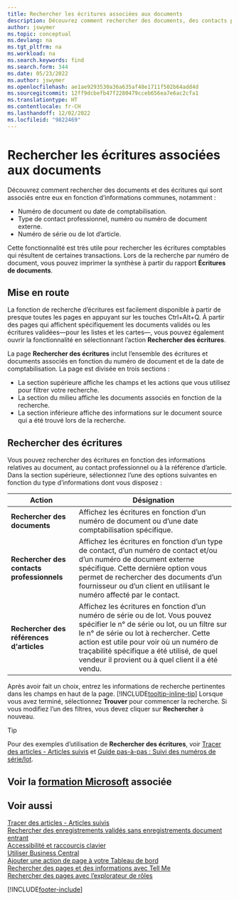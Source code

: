 ```yaml
---
title: Rechercher les écritures associées aux documents
description: Découvrez comment rechercher des documents, des contacts professionnels et des écritures d’éléments associés entre eux.
author: jswymer
ms.topic: conceptual
ms.devlang: na
ms.tgt_pltfrm: na
ms.workload: na
ms.search.keywords: find
ms.search.form: 344
ms.date: 05/23/2022
ms.author: jswymer
ms.openlocfilehash: ae1ae9293530a36a635af48e1711f502b64add4d
ms.sourcegitcommit: 12ff9dcbefb47f2280479cceb656ea7e6ac2cfa1
ms.translationtype: HT
ms.contentlocale: fr-CH
ms.lasthandoff: 12/02/2022
ms.locfileid: "9822469"
---
```

# <a name="finding-related-entries-for-documents"></a>Rechercher les écritures associées aux documents

Découvrez comment rechercher des documents et des écritures qui sont associés entre eux en fonction d’informations communes, notamment :

- Numéro de document ou date de comptabilisation.
- Type de contact professionnel, numéro ou numéro de document externe.
- Numéro de série ou de lot d’article.

Cette fonctionnalité est très utile pour rechercher les écritures comptables qui résultent de certaines transactions. Lors de la recherche par numéro de document, vous pouvez imprimer la synthèse à partir du rapport **Écritures de documents**.

## <a name="get-started"></a>Mise en route

La fonction de recherche d’écritures est facilement disponible à partir de presque toutes les pages en appuyant sur les touches Ctrl+Alt+Q. À partir des pages qui affichent spécifiquement les documents validés ou les écritures validées&mdash;pour les listes et les cartes&mdash;, vous pouvez également ouvrir la fonctionnalité en sélectionnant l’action **Rechercher des écritures**.

La page **Rechercher des écritures** inclut l’ensemble des écritures et documents associés en fonction du numéro de document et de la date de comptabilisation. La page est divisée en trois sections :

- La section supérieure affiche les champs et les actions que vous utilisez pour filtrer votre recherche.
- La section du milieu affiche les documents associés en fonction de la recherche.
- La section inférieure affiche des informations sur le document source qui a été trouvé lors de la recherche.

## <a name="search-for-entries"></a>Rechercher des écritures

Vous pouvez rechercher des écritures en fonction des informations relatives au document, au contact professionnel ou à la référence d’article. Dans la section supérieure, sélectionnez l’une des options suivantes en fonction du type d’informations dont vous disposez :

|Action|Désignation|
|------|-----------|
| **Rechercher des documents** | Affichez les écritures en fonction d’un numéro de document ou d’une date comptabilisation spécifique. |
| **Rechercher des contacts professionnels** | Affichez les écritures en fonction d’un type de contact, d’un numéro de contact et/ou d’un numéro de document externe spécifique. Cette dernière option vous permet de rechercher des documents d’un fournisseur ou d’un client en utilisant le numéro affecté par le contact. |
| **Rechercher des références dְ’articles** | Affichez les écritures en fonction d’un numéro de série ou de lot. Vous pouvez spécifier le n° de série ou lot, ou un filtre sur le n° de série ou lot à rechercher. Cette action est utile pour voir où un numéro de traçabilité spécifique a été utilisé, de quel vendeur il provient ou à quel client il a été vendu. |

Après avoir fait un choix, entrez les informations de recherche pertinentes dans les champs en haut de la page. [!INCLUDE[tooltip-inline-tip](includes/tooltip-inline-tip_md.md)] Lorsque vous avez terminé, sélectionnez **Trouver** pour commencer la recherche. Si vous modifiez l’un des filtres, vous devez cliquer sur **Rechercher** à nouveau.

> [!TIP]
> Pour des exemples d’utilisation de **Rechercher des écritures**, voir [Tracer des articles - Articles suivis](inventory-how-to-trace-item-tracked-items.md) et [Guide pas-à-pas : Suivi des numéros de série/lot](walkthrough-tracing-serial-lot-numbers.md).

## <a name="see-related-microsoft-training"></a>Voir la [formation Microsoft](/training/modules/user-interface-dynamics-365-business-central/index) associée

## <a name="see-also"></a>Voir aussi

[Tracer des articles - Articles suivis](inventory-how-to-trace-item-tracked-items.md)  
[Rechercher des enregistrements validés sans enregistrements document entrant](across-how-find-posted-documents-without-income-document-records.md)  
[Accessibilité et raccourcis clavier](ui-accessibility.md)  
[Utiliser Business Central](ui-work-product.md)  
[Ajouter une action de page à votre Tableau de bord](ui-bookmarks.md)  
[Rechercher des pages et des informations avec Tell Me](ui-search.md)  
[Rechercher des pages avec l’explorateur de rôles](ui-role-explorer.md)  

[!INCLUDE[footer-include](includes/footer-banner.md)]
